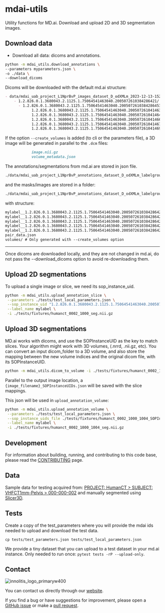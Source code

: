 # mdai-utils

Utility functions for MD.ai. Download and upload 2D and 3D segmentation images.

## Download data

- Download all data: dicoms and annotations.

```bash
python -m mdai_utils.download_annotations \
--parameters myparameters.json \
-o ./data \
--download_dicoms
```

Dicoms will be downloaded with the default md.ai structure:

```md
- data/mdai_uab_project_L1NprBvP_images_dataset_D_odXMLm_2023-12-13-152228/
    - 1.2.826.0.1.3680043.2.1125.1.75064541463040.2005072610384286421/
      - 1.2.826.0.1.3680043.2.1125.1.75064541463040.2005072610384286453/
            1.2.826.0.1.3680043.2.1125.1.75064541463040.2005072610414630768.dcm
            1.2.826.0.1.3680043.2.1125.1.75064541463040.2005072610414645741.dcm
            1.2.826.0.1.3680043.2.1125.1.75064541463040.2005072610414662833.dcm
            1.2.826.0.1.3680043.2.1125.1.75064541463040.2005072610414677861.dcm
            1.2.826.0.1.3680043.2.1125.1.75064541463040.2005072610414694890.dcm
```

If the option `--create_volumes` is added (to cli or the parameters file), a 3D
image will be generated in parallel to the `.dcm` files:

```md
            image.nii.gz
            volume_metadata.json
```

The annotations/segmentations from md.ai are stored in json file.

```md
./data/mdai_uab_project_L1NprBvP_annotations_dataset_D_odXMLm_labelgroup_G_2Jy2yZ_2023-12-13-152213.json
```
and the masks/images are stored in a folder:

```md
./data/mdai_uab_project_L1NprBvP_annotations_dataset_D_odXMLm_labelgroup_G_2Jy2yZ_2023-12-13-152213_segmentations_2023-12-14-114011/
```

with structure:

```md
mylabel__1.2.826.0.1.3680043.2.1125.1.75064541463040.2005072610384286421__1.2.826.0.1.3680043.2.1125.1.75064541463040.2005072610384286453__1.2.826.0.1.3680043.2.1125.1.75064541463040.2005072610414630768.nii.gz
mylabel__1.2.826.0.1.3680043.2.1125.1.75064541463040.2005072610384286421__1.2.826.0.1.3680043.2.1125.1.75064541463040.2005072610384286453__1.2.826.0.1.3680043.2.1125.1.75064541463040.2005072610414645741.nii.gz
mylabel__1.2.826.0.1.3680043.2.1125.1.75064541463040.2005072610384286421__1.2.826.0.1.3680043.2.1125.1.75064541463040.2005072610384286453__1.2.826.0.1.3680043.2.1125.1.75064541463040.2005072610414662833.nii.gz
mylabel__1.2.826.0.1.3680043.2.1125.1.75064541463040.2005072610384286421__1.2.826.0.1.3680043.2.1125.1.75064541463040.2005072610384286453__1.2.826.0.1.3680043.2.1125.1.75064541463040.2005072610414677861.nii.gz
mylabel__1.2.826.0.1.3680043.2.1125.1.75064541463040.2005072610384286421__1.2.826.0.1.3680043.2.1125.1.75064541463040.2005072610384286453__1.2.826.0.1.3680043.2.1125.1.75064541463040.2005072610414694890.nii.gz
pair_data.json
volumes/ # Only generated with --create_volumes option
```

---

Once dicoms are downloaded locally, and they are not changed in md.ai, do not
pass the --download_dicoms option to avoid re-downloading them.

## Upload 2D segmentations

To upload a single image or slice, we need its sop_instance_uid.

```bash
python -m mdai_utils.upload_annotation_slice \
 --parameters ./tests/test_local_parameters.json \
 --sop_instance_uid "1.2.826.0.1.3680043.2.1125.1.75064541463040.2005072610414630768" \
 --label_name mylabel \
 -i ./tests/fixtures/humanct_0002_1000_seg.nii.gz
```

## Upload 3D segmentations

MD.ai works with dicoms, and use the SOPInstanceUID as the key to match slices.
Your algorithm might work with 3D volumes, (.nrrd, .nii.gz, etc). You can convert
an input dicom_folder to a 3D volume, and also store the mapping between the new
volume indices and the original dicom file, with its SOPInstanceUID.

```bash
python -m mdai_utils.dicom_to_volume -i ./tests/fixtures/humanct_0002_1000_1004 -o /tmp/humanct_0002_1000_1004.nrrd
```

Parallel to the output image location, a `{image_filename}_SOPInstanceUIDs.json`
will be saved with the slice mappings.

This json will be used in `upload_annotation_volume`:

```bash
python -m mdai_utils.upload_annotation_volume \
 --parameters ./tests/test_local_parameters.json \
 --sop_instance_uids_file ./tests/fixtures/humanct_0002_1000_1004_SOPInstanceUIDs.json \
 --label_name mylabel \
 -i ./tests/fixtures/humanct_0002_1000_1004_seg.nii.gz
```

## Development

For information about building, running, and contributing to this code base,
please read the [CONTRIBUTING](CONTRIBUTING.md) page.

## Data

Sample data for testing acquired from:
[PROJECT: HumanCT  >  SUBJECT: VHFCT1mm-Pelvis  >  000-000-002](https://central.xnat.org/app/action/DisplayItemAction/search_element/xnat%3ActSessionData/search_field/xnat%3ActSessionData.ID/search_value/CENTRAL04_E04384/popup/false/project/HumanCT)
and manually segmented using [Slicer3D](https://www.slicer.org/).

## Tests

Create a copy of the test_parameters where you will provide the mdai ids needed
to upload and download the test data.

`cp tests/test_parameters.json tests/test_local_parameters.json`

We provide a tiny dataset that you can upload to a test dataset in your md.ai
instance. Only needed to run once: `pytest tests -rP --upload-only`.


## Contact

![innolitis_logo_primaryw400](https://github.com/innolitics/mdai-utils/assets/3021667/6f9e269f-f96e-4b27-90c5-8fb48da70901)

You can contact us directly through our [website][contact_link].

If you find a bug or have suggestions for improvement, please open a
[GitHub issue][issue_link] or make a [pull request][pr_link].

[contact_link]: https://innolitics.com/about/contact/
[issue_link]: https://github.com/innolitics/mdai_utils/issues/new/choose
[pr_link]: https://github.com/innolitics/mdai_utils/pulls
